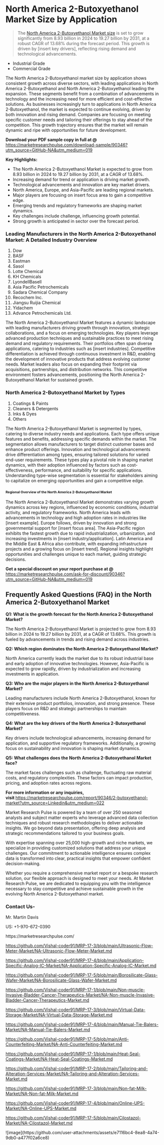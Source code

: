 <h1>North America 2-Butoxyethanol Market&nbsp;Size by Application</h1><blockquote><p>The <a href="https://marketresearchpulse.com/download-sample/90346?utm_source=GitHub-NA&amp;utm_medium=019">North America 2-Butoxyethanol Market size</a> is set to grow significantly from 8.93 billion in 2024 to 19.27 billion by 2031, at a robust CAGR of 13.68% during the forecast period. This growth is driven by [insert key drivers], reflecting rising demand and technological advancements.</p></blockquote><ul><li>Industrial Grade<li> Commercial Grade</li></ul><p>The North America 2-Butoxyethanol market size by application shows consistent growth across diverse sectors, with leading applications in North America 2-Butoxyethanol and North America 2-Butoxyethanol leading the expansion. These segments benefit from a combination of advancements in technology and the increasing need for more efficient and cost-effective solutions. As businesses increasingly turn to applications in North America 2-Butoxyethanol, the market is expected to continue evolving, driven by both innovation and rising demand. Companies are focusing on meeting specific customer needs and tailoring their offerings to stay ahead of the competition. This growth trajectory ensures that the market will remain dynamic and ripe with opportunities for future development.</p><p><strong>Download your PDF sample copy in full at @ </strong><a href="https://marketresearchpulse.com/download-sample/90346?utm_source=GitHub-NA&amp;utm_medium=019">https://marketresearchpulse.com/download-sample/90346?utm_source=GitHub-NA&amp;utm_medium=019</a></p><p><strong>Key Highlights: </strong></p><ul><li>The North America 2-Butoxyethanol Market is expected to grow from 8.93 billion in 2024 to 19.27 billion by 2031, at a CAGR of 13.68%.</li><li>Increasing demand for trend or application is driving market growth.</li><li>Technological advancements and innovation are key market drivers.</li><li>North America, Europe, and Asia-Pacific are leading regional markets.</li><li>Major players are focusing on insert focus area to gain a competitive edge.</li><li>Emerging trends and regulatory frameworks are shaping market dynamics.</li><li>Key challenges include challenge, influencing growth potential.</li><li>Strong growth is anticipated in sector over the forecast period.</li></ul><h3>Leading Manufacturers in the North America 2-Butoxyethanol Market: A Detailed Industry Overview</h3><ol><li>Dow</li><li>BASF</li><li>Eastman</li><li>Sasol</li><li>Lotte Chemical</li><li>KH Chemicals</li><li>LyondellBasell</li><li>Asia Pacific Petrochemicals</li><li>Sadara Chemical Company</li><li>Recochem Inc.</li><li>Jiangsu Ruijia Chemical</li><li>Yidachem</li><li>Advance Petrochemicals Ltd.</li></ol><div class="flex max-w-full flex-col flex-grow"><div class="min-h-8 text-message flex w-full flex-col items-end gap-2 whitespace-normal break-words [.text-message+&amp;]:mt-5" dir="auto" data-message-author-role="assistant" data-message-id="fd8432e4-4910-450d-b182-61b7bfb0a01f" data-message-model-slug="gpt-4o"><div class="flex w-full flex-col gap-1 empty:hidden first:pt-[3px]"><div class="markdown prose w-full break-words dark:prose-invert light"><p>The North America 2-Butoxyethanol Market features a dynamic landscape with leading manufacturers driving growth through innovation, strategic collaborations, and a focus on emerging technologies. Key players leverage advanced production techniques and sustainable practices to meet rising demand and regulatory requirements. Their portfolios often span diverse applications, catering to industries such as [insert industries]. Competitive differentiation is achieved through continuous investment in R&amp;D, enabling the development of innovative products that address evolving customer needs. Market leaders also focus on expanding their footprint via acquisitions, partnerships, and distribution networks. This competitive environment fosters advancements, positioning the North America 2-Butoxyethanol Market for sustained growth.</p></div></div></div></div><h3>North America 2-Butoxyethanol Market by Types</h3><ol><li>Coatings & Paints<li> Cleaners & Detergents<li> Inks & Dyes<li> Others</li></ol><div class="flex max-w-full flex-col flex-grow"><div class="min-h-8 text-message flex w-full flex-col items-end gap-2 whitespace-normal break-words [.text-message+&amp;]:mt-5" dir="auto" data-message-author-role="assistant" data-message-id="084470be-0bb7-4664-bddf-5156b4f41249" data-message-model-slug="gpt-4o-mini"><div class="flex w-full flex-col gap-1 empty:hidden first:pt-[3px]"><div class="markdown prose w-full break-words dark:prose-invert light"><p>The North America 2-Butoxyethanol Market is segmented by types, catering to diverse industry needs and applications. Each type offers unique features and benefits, addressing specific demands within the market. The segmentation allows manufacturers to target distinct customer bases and enhance product offerings. Innovation and technological advancements drive differentiation among types, ensuring tailored solutions for varied end-user requirements. These types play a pivotal role in shaping market dynamics, with their adoption influenced by factors such as cost-effectiveness, performance, and suitability for specific applications. Understanding type-wise segmentation is essential for stakeholders aiming to capitalize on emerging opportunities and gain a competitive edge.</p></div></div></div></div><h3><span style="font-size: 11px;">Regional Overview of the North America 2-Butoxyethanol Market</span></h3><div class="flex max-w-full flex-col flex-grow"><div class="min-h-8 text-message flex w-full flex-col items-end gap-2 whitespace-normal break-words [.text-message+&amp;]:mt-5" dir="auto" data-message-author-role="assistant" data-message-id="e9038762-ce64-4e30-91c9-9bd413514231" data-message-model-slug="gpt-4o-mini"><div class="flex w-full flex-col gap-1 empty:hidden first:pt-[3px]"><div class="markdown prose w-full break-words dark:prose-invert light"><p>The North America 2-Butoxyethanol Market demonstrates varying growth dynamics across key regions, influenced by economic conditions, industrial activity, and regulatory frameworks. North America leads with advancements in technology and high adoption rates in industries like [insert example]. Europe follows, driven by innovation and strong governmental support for [insert focus area]. The Asia-Pacific region exhibits the fastest growth due to rapid industrialization, urbanization, and increasing investments in [insert industry/application]. Latin America and the Middle East &amp; Africa also contribute, with expanding infrastructure projects and a growing focus on [insert trend]. Regional insights highlight opportunities and challenges unique to each market, guiding strategic decisions.</p></div></div></div></div><p><strong>Get a special discount on your report purchase at @ </strong><a href="https://marketresearchpulse.com/ask-for-discount/90346?utm_source=GitHub-NA&amp;utm_medium=019">https://marketresearchpulse.com/ask-for-discount/90346?utm_source=GitHub-NA&amp;utm_medium=019</a></p><h2>Frequently Asked Questions (FAQ) in the North America 2-Butoxyethanol Market</h2><p><strong>Q1: What is the growth forecast for the North America 2-Butoxyethanol Market?</strong></p><p>The North America 2-Butoxyethanol Market is projected to grow from 8.93 billion in 2024 to 19.27 billion by 2031, at a CAGR of 13.68%. This growth is fueled by advancements in trends and rising demand across industries.</p><p><strong>Q2: Which region dominates the North America 2-Butoxyethanol Market?</strong></p><p>North America currently leads the market due to its robust industrial base and early adoption of innovative technologies. However, Asia-Pacific is expected to grow rapidly, driven by industrialization and increasing investments in application.</p><p><strong>Q3: Who are the major players in the North America 2-Butoxyethanol Market?</strong></p><p>Leading manufacturers include North America 2-Butoxyethanol, known for their extensive product portfolios, innovation, and strong presence. These players focus on R&amp;D and strategic partnerships to maintain competitiveness.</p><p><strong>Q4: What are the key drivers of the North America 2-Butoxyethanol Market?</strong></p><p>Key drivers include technological advancements, increasing demand for application, and supportive regulatory frameworks. Additionally, a growing focus on sustainability and innovation is shaping market dynamics.</p><p><strong>Q5: What challenges does the North America 2-Butoxyethanol Market face?</strong></p><p>The market faces challenges such as challenge, fluctuating raw material costs, and regulatory complexities. These factors can impact production, pricing, and adoption rates across regions.</p><p><strong>For more information or any inquiries, visit&nbsp;</strong><a href="https://marketresearchpulse.com/report/90346/2-butoxyethanol-market?utm_source=Linkedin&utm_medium=022">https://marketresearchpulse.com/report/90346/2-butoxyethanol-market?utm_source=Linkedin&utm_medium=022</a></p><p>Market Research Pulse is powered by a team of over 250 seasoned analysts and subject matter experts who leverage advanced data collection techniques and robust research methodologies to deliver actionable insights. We go beyond data presentation, offering deep analysis and strategic recommendations tailored to your business goals.</p><p>With expertise spanning over 25,000 high-growth and niche markets, we specialize in providing customized solutions that address your unique challenges. Our commitment to actionable intelligence ensures complex data is transformed into clear, practical insights that empower confident decision-making.</p><p>Whether you require a comprehensive market report or a bespoke research solution, our flexible approach is designed to meet your needs. At Market Research Pulse, we are dedicated to equipping you with the intelligence necessary to stay competitive and achieve sustainable growth in the evolving North America 2-Butoxyethanol market.</p><h3><strong>Contact Us-</strong></h3><p>Mr. Martin Davis</p><p>US: +1-970-672-0390</p><p>https://marketresearchpulse.com/</p><p><a href="https://github.com/Vishal-coder91/MRP-17-3/blob/main/Ultrasonic-Flow-Meter-Market/NA-Ultrasonic-Flow-Meter-Market.md">https://github.com/Vishal-coder91/MRP-17-3/blob/main/Ultrasonic-Flow-Meter-Market/NA-Ultrasonic-Flow-Meter-Market.md</a></p><p><a href="https://github.com/Vishal-coder91/MRP-17-4/blob/main/Application-Specific-Analog-IC-Market/NA-Application-Specific-Analog-IC-Market.md">https://github.com/Vishal-coder91/MRP-17-4/blob/main/Application-Specific-Analog-IC-Market/NA-Application-Specific-Analog-IC-Market.md</a></p><p><a href="https://github.com/Vishal-coder91/MRP-17-5/blob/main/Borosilicate-Glass-Wafer-Market/NA-Borosilicate-Glass-Wafer-Market.md">https://github.com/Vishal-coder91/MRP-17-5/blob/main/Borosilicate-Glass-Wafer-Market/NA-Borosilicate-Glass-Wafer-Market.md</a></p><p><a href="https://github.com/Vishal-coder91/MRP-17-1/blob/main/Non-muscle-Invasive-Bladder-Cancer-Therapeutics-Market/NA-Non-muscle-Invasive-Bladder-Cancer-Therapeutics-Market.md">https://github.com/Vishal-coder91/MRP-17-1/blob/main/Non-muscle-Invasive-Bladder-Cancer-Therapeutics-Market/NA-Non-muscle-Invasive-Bladder-Cancer-Therapeutics-Market.md</a></p><p><a href="https://github.com/Vishal-coder91/MRP-17-3/blob/main/Virtual-Data-Storage-Market/NA-Virtual-Data-Storage-Market.md">https://github.com/Vishal-coder91/MRP-17-3/blob/main/Virtual-Data-Storage-Market/NA-Virtual-Data-Storage-Market.md</a></p><p><a href="https://github.com/Vishal-coder91/MRP-17-4/blob/main/Manual-Tie-Balers-Market/NA-Manual-Tie-Balers-Market.md">https://github.com/Vishal-coder91/MRP-17-4/blob/main/Manual-Tie-Balers-Market/NA-Manual-Tie-Balers-Market.md</a></p><p><a href="https://github.com/Vishal-coder91/MRP-17-5/blob/main/Anti-Counterfeiting-Market/NA-Anti-Counterfeiting-Market.md">https://github.com/Vishal-coder91/MRP-17-5/blob/main/Anti-Counterfeiting-Market/NA-Anti-Counterfeiting-Market.md</a></p><p><a href="https://github.com/Vishal-coder91/MRP-17-1/blob/main/Heat-Seal-Coatings-Market/NA-Heat-Seal-Coatings-Market.md">https://github.com/Vishal-coder91/MRP-17-1/blob/main/Heat-Seal-Coatings-Market/NA-Heat-Seal-Coatings-Market.md</a></p><p><a href="https://github.com/Vishal-coder91/MRP-17-2/blob/main/Tailoring-and-Alteration-Services-Market/NA-Tailoring-and-Alteration-Services-Market.md">https://github.com/Vishal-coder91/MRP-17-2/blob/main/Tailoring-and-Alteration-Services-Market/NA-Tailoring-and-Alteration-Services-Market.md</a></p><p><a href="https://github.com/Vishal-coder91/MRP-17-3/blob/main/Non-fat-Milk-Market/NA-Non-fat-Milk-Market.md">https://github.com/Vishal-coder91/MRP-17-3/blob/main/Non-fat-Milk-Market/NA-Non-fat-Milk-Market.md</a></p><p><a href="https://github.com/Vishal-coder91/MRP-17-4/blob/main/Online-UPS-Market/NA-Online-UPS-Market.md">https://github.com/Vishal-coder91/MRP-17-4/blob/main/Online-UPS-Market/NA-Online-UPS-Market.md</a></p><p><a href="https://github.com/Vishal-coder91/MRP-17-5/blob/main/Cilostazol-Market/NA-Cilostazol-Market.md">https://github.com/Vishal-coder91/MRP-17-5/blob/main/Cilostazol-Market/NA-Cilostazol-Market.md</a></p>
![image](https://github.com/user-attachments/assets/e7116bc4-8ea8-4a74-9db0-a477f02a6ce8)
